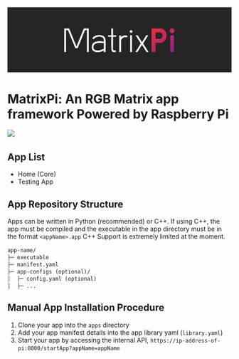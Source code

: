 <img src="media/header.png">

# MatrixPi: An RGB Matrix app framework Powered by Raspberry Pi
<img src="https://img.shields.io/badge/License-GNU_GPLv3-blue">

## App List
- Home (Core)
- Testing App

## App Repository Structure
Apps can be written in Python (recommended) or C++. 
If using C++, the app must be compiled and the executable in the app directory must be in the format `<appName>.app`
C++ Support is extremely limited at the moment.
```
app-name/
├─ executable
├─ manifest.yaml
├─ app-configs (optional)/
│  ├─ config.yaml (optional)
│  ├─ ...
```

## Manual App Installation Procedure
1. Clone your app into the `apps` directory
2. Add your app manifest details into the app library yaml (`library.yaml`)
3. Start your app by accessing the internal API, `https://ip-address-of-pi:8000/startApp?appName=appName`